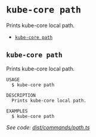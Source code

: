 `kube-core path`
================

Prints kube-core local path.

* [`kube-core path`](#kube-core-path)

## `kube-core path`

Prints kube-core local path.

```
USAGE
  $ kube-core path

DESCRIPTION
  Prints kube-core local path.

EXAMPLES
  $ kube-core path
```

_See code: [dist/commands/path.ts](https://github.com/kube-core/cli/blob/v0.11.10/dist/commands/path.ts)_
